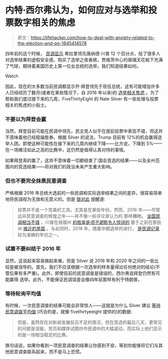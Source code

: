 # 内特·西尔弗认为，如何应对与选举和投票数字相关的焦虑

> 原文：<https://lifehacker.com/how-to-deal-with-anxiety-related-to-the-election-and-po-1845414578>

四年前的这个时候， [民调显示](https://www.cnn.com/2016/10/23/politics/hillary-clinton-donald-trump-presidential-polls/index.html) 希拉里领先唐纳德·川普 12 个百分点，给了很多人对选举结果的虚假安全感。购买了选举之夜香槟，贾维茨中心的玻璃天花板下充满了气球，期待着美国历史上第一位女总统的选举。我们知道结果如何。

Watch

因此，现在的大多数当前民调都显示乔·拜登领先于现任总统，这有可能增加许多人已经经历了数月(或者在某些情况下，自 2016 年以来)的 [选举相关焦虑](https://lifehacker.com/s/voter-guide) 。为了帮助我们度过接下来的几周，FiveThirtyEight 的 Nate Silver 有一些处理与投票相关的焦虑的小贴士。

### 不要以为拜登会赢

当然，拜登目前可能在民调中领先，民主党人似乎在提前投票中表现不错，但这并不意味着他已经稳操胜券。根据 Silver 的说法，Trump 目前有 12%的机会赢得选举人团。即使这种可能性在接下来的几周内继续下降——比方说，下降到 5%——在一场赌注如此之高的比赛中，这仍然是值得认真对待的事情。

如果拜登真的赢了，这并不意味着一切都结束了:国会竞选的结果——以及全州范围内的竞选结果——将对我们的政治未来产生重大影响。

### 但也不要完全抹黑民意调查

严格根据 2016 年总统大选前的一些民调和实际选举结果之间的差异，很容易简单地将民调视为无效和无意义的。但是 [银对此](https://fivethirtyeight.com/features/8-tips-to-stay-sane-in-the-final-15-days-of-the-campaign) 提醒道:

> 投票并不是一个完美的工具，尤其是在某些年份。然而，2016 年——尽管远非民意调查的辉煌之年——并不像一些评论家认为的 那样糟糕。 [全国民调相当不错](https://projects.fivethirtyeight.com/2016-election-forecast/national-polls) ，川普在摇摆州 [的胜率是*而不是*那令人惊讶的](https://fivethirtyeight.com/features/trump-is-just-a-normal-polling-error-behind-clinton) 基于之前在那些州 [接近的差距](https://fivethirtyeight.com/features/election-update-yes-donald-trump-has-a-path-to-victory) 。与此同时，2018 年，随着中期选举的进行， [是民调记录](https://fivethirtyeight.com/features/the-state-of-the-polls-2019) 较为准确的年份之一。

### 试着不要纠结于 2016 年

显然，这说起来容易做起来难，但是 Silver 说 2016 年和 2020 年之间的一些比较是被误导的。首先，我们不应该根据一次选举的样本量得出任何绝对的结论(不管后果有多严重)。此外，即使目前的民意调查是错误的，西尔弗说拜登仍然有可能赢得 选举。此外，不能保证民调误差会像四年前那样有利于特朗普。



### 等待轮询平均值

有时候，一次民意调查的结果可能会非常惊人——这就是为什么 Silver 建议 [等待民意调查平均值](https://fivethirtyeight.com/features/how-to-read-2020-polls-like-a-pro) (巧合的是，就像 fivethirtyeeight 提供的)的数据:

> 但是，虽然存在对新闻发展反应不足的情况，但在竞选的最后几天，更常见的问题是误报，党员和媒体试图炒作民调中的大幅波动，而实际上他们显示的是一场相当稳定的比赛。

换句话说，如果你看到一项民意调查的结果让你感到不安，等到你能够将它们与其他民意调查联系起来，而不是马上恐慌。